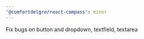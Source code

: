 ```yaml
---
'@comfortdelgro/react-compass': minor
---
```


Fix bugs on button and dropdown, textfield, textarea
